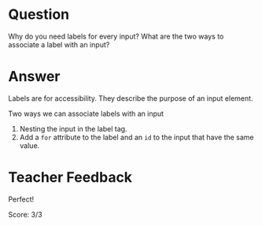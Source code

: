 # Question

Why do you need labels for every input? What are the two ways to associate a label with an input?

# Answer

Labels are for accessibility. They describe the purpose of an input element.

Two ways we can associate labels with an input

1. Nesting the input in the label tag.
2. Add a `for` attribute to the label and an `id` to the input that have the same value.

# Teacher Feedback

Perfect!

Score: 3/3